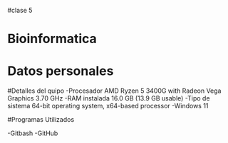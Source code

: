 #clase 5
# Bioinformatica
# Datos personales 

#Detalles del quipo 
-Procesador AMD Ryzen 5 3400G with Radeon Vega Graphics 3.70 GHz -RAM instalada 16.0 GB (13.9 GB usable) -Tipo de sistema 64-bit operating system, x64-based processor -Windows 11

#Programas Utilizados 

-Gitbash -GitHub

